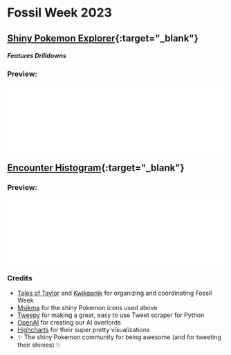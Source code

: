 # Fossil Week 2023

## **[Shiny Pokemon Explorer](fossilweek2023-explorer.html "Click to view graph in full"){:target="_blank"}**
##### Features Drilldowns

### Preview:
<div class="iframe-container">
  <iframe src="fossilweek2023-explorer.html" width="100%" frameborder="0" loading="lazy" scrolling="no" title="Shiny Pokemon Explorer" allow="accelerometer; autoplay; encrypted-media; gyroscope; picture-in-picture" allowfullscreen> </iframe>
  <br>
</div>

## **[Encounter Histogram](fossilweek2023-histogram.html "Click to view graph in full"){:target="_blank"}**

### Preview:
<div class="iframe-container">
  <iframe src="fossilweek2023-histogram.html" width="100%" frameborder="0" loading="lazy" scrolling="no" title="Encounter Histogram" allow="accelerometer; autoplay; encrypted-media; gyroscope; picture-in-picture" allowfullscreen> </iframe>
  <br>
</div>

### **Credits**
- [Tales of Taylor](https://twitter.com/Tales_of_Taylor) and [Kwikpanik](https://twitter.com/Kwikpanik) for organizing and coordinating Fossil Week 
- [Msikma](https://msikma.github.io/pokesprite/) for the shiny Pokemon icons used above
- [Tweepy](https://www.tweepy.org/) for making a great, easy to use Tweet scraper for Python
- [OpenAI](https://openai.com/) for creating our AI overlords
- [Highcharts](https://www.highcharts.com/) for their super pretty visualizations
- ✨ The shiny Pokemon community for being awesome (and for tweeting their shinies) ✨